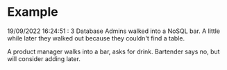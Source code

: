 # Example

<!-- replace-with-date starts -->
19/09/2022 16:24:51 : 3 Database Admins walked into a NoSQL bar. A little while later they walked out because they couldn't find a table.
<!-- replace-with-date ends -->

<!-- replace-with-joke starts -->
A product manager walks into a bar, asks for drink. Bartender says no, but will consider adding later.
<!-- replace-with-joke ends -->